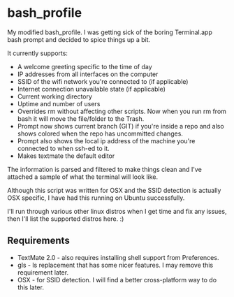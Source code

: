 bash_profile
============

My modified bash_profile. I was getting sick of the boring Terminal.app bash prompt and decided to spice things up a bit.

It currently supports:

* A welcome greeting specific to the time of day
* IP addresses from all interfaces on the computer
* SSID of the wifi network you're connected to (if applicable)
* Internet connection unavailable state (if applicable)
* Current working directory
* Uptime and number of users
* Overrides rm without affecting other scripts. Now when you run rm from bash it will move the file/folder to the Trash.
* Prompt now shows current branch (GIT) if you're inside a repo and also shows colored when the repo has uncommitted changes.
* Prompt also shows the local ip address of the machine you're connected to when ssh-ed to it.
* Makes textmate the default editor

The information is parsed and filtered to make things clean and I've attached a sample of what the terminal will look like. 

Although this script was written for OSX and the SSID detection is actually OSX specific, I have had this running on Ubuntu successfully. 

I'll run through various other linux distros when I get time and fix any issues, then I'll list the supported distros here. :)

Requirements
------------

* TextMate 2.0 - also requires installing shell support from Preferences.
* gls - ls replacement that has some nicer features. I may remove this requirement later.
* OSX - for SSID detection. I will find a better cross-platform way to do this later.

